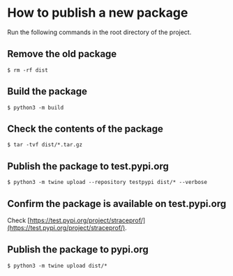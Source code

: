# How to publish a new package

Run the following commands in the root directory of the project.

## Remove the old package
```
$ rm -rf dist
```

## Build the package
```
$ python3 -m build
```

## Check the contents of the package
```
$ tar -tvf dist/*.tar.gz
```

## Publish the package to test.pypi.org
```
$ python3 -m twine upload --repository testpypi dist/* --verbose
```

## Confirm the package is available on test.pypi.org
Check [https://test.pypi.org/project/straceprof/](https://test.pypi.org/project/straceprof/).

## Publish the package to pypi.org
```
$ python3 -m twine upload dist/*
```
